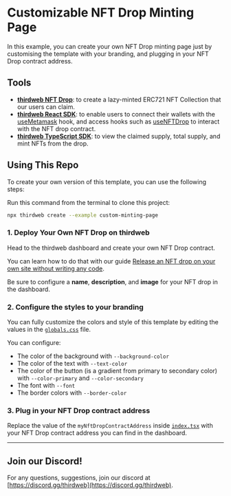 # Customizable NFT Drop Minting Page

In this example, you can create your own NFT Drop minting page just by customising the template with your branding, and plugging in your NFT Drop contract address.

## Tools

- [**thirdweb NFT Drop**](https://portal.thirdweb.com/pre-built-contracts/nft-drop): to create a lazy-minted ERC721 NFT Collection that our users can claim.
- [**thirdweb React SDK**](https://docs.thirdweb.com/react): to enable users to connect their wallets with the [useMetamask](https://portal.thirdweb.com/react/react.usemetamask) hook, and access hooks such as [useNFTDrop](https://portal.thirdweb.com/react/react.usenftdrop) to interact with the NFT drop contract.
- [**thirdweb TypeScript SDK**](https://docs.thirdweb.com/typescript): to view the claimed supply, total supply, and mint NFTs from the drop.

## Using This Repo

To create your own version of this template, you can use the following steps:

Run this command from the terminal to clone this project:

```bash
npx thirdweb create --example custom-minting-page
```

### 1. Deploy Your Own NFT Drop on thirdweb

Head to the thirdweb dashboard and create your own NFT Drop contract.

You can learn how to do that with our guide [Release an NFT drop on your own site without writing any code](https://portal.thirdweb.com/guides/release-an-nft-drop-with-no-code#create-a-drop-contract).

Be sure to configure a **name**, **description**, and **image** for your NFT drop in the dashboard.

### 2. Configure the styles to your branding

You can fully customize the colors and style of this template by editing the values in the [`globals.css`](/styles/globals.css) file.

You can configure:

- The color of the background with `--background-color`
- The color of the text with `--text-color`
- The color of the button (is a gradient from primary to secondary color) with `--color-primary` and `--color-secondary`
- The font with `--font`
- The border colors with `--border-color`

### 3. Plug in your NFT Drop contract address

Replace the value of the `myNftDropContractAddress` inside [`index.tsx`](/pages/index.tsx) with your NFT Drop contract address you can find in the dashboard.

---

## Join our Discord!

For any questions, suggestions, join our discord at [https://discord.gg/thirdweb](https://discord.gg/thirdweb).
